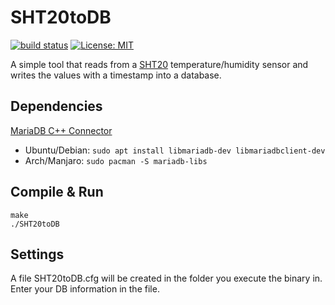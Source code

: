 # SHT20toDB
[![build status](https://github.com/fabio-gut/SHT20toDB/workflows/C/C++%20CI/badge.svg)](https://github.com/fabio-gut/SHT20toDB/actions)
[![License: MIT](https://img.shields.io/badge/License-MIT-yellow.svg)](https://opensource.org/licenses/MIT)

A simple tool that reads from a [SHT20](https://www.mouser.com/datasheet/2/682/Sensirion_Humidity_Sensors_SHT20_Datasheet-1274196.pdf) temperature/humidity sensor and writes the values with a timestamp into a database.

## Dependencies
[MariaDB C++ Connector](https://mariadb.com/kb/en/library/mariadb-connector-c/)  
* Ubuntu/Debian: `sudo apt install libmariadb-dev libmariadbclient-dev`  
* Arch/Manjaro: `sudo pacman -S mariadb-libs`

<!---I2C Development Headers
* Ubuntu/Debian: `sudo apt install libi2c-dev`
* Arch/Manjaro:  `sudo pacman -S i2c-tools linux-api-headers`-->

## Compile & Run
`make`  
`./SHT20toDB`

## Settings
A file SHT20toDB.cfg will be created in the folder you execute the binary in. Enter your DB information in the file.
